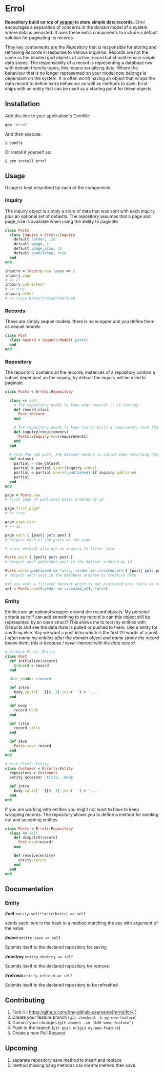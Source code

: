 # Errol

**Repository build on top of [sequel](http://sequel.jeremyevans.net/) to store simple data records.** Errol encourages a separation of concerns in the domain model of a system where data is persisted. It uses these extra components to include a default solution for paginating its records.

They key components are the *Repository* that is responsible for storing and retrieving *Records* in response to various *Inquiries*. Records are not the same as the bloated god objects of active record but should remain simple data stores. The responsibility of a record is representing a database row with domain friendly types, this means serialising data. Where the behaviour that is no longer represented on your model now belongs is dependant on the system. It is often worth having an object that wraps the data record to define extra behaviour as well as methods to save. Errol ships with an entity that can be used as a starting point for these objects.  



## Installation

Add this line to your application's Gemfile:

```ruby
gem 'errol'
```

And then execute:

    $ bundle

Or install it yourself as:

    $ gem install errol

## Usage

Usage is best described by each of the components

### Inquiry
The inquiry object is simply a store of data that was sent with each inquiry plus an optional set of defaults. The repository assumes that a page and page_size is available when using the ability to paginate

```rb
class Posts
  class Inquiry < Errol::Inquiry
    default :order, :id
    default :page, 1
    default :page_size, 12
    default :published, true
  end
end

inquiry = Inquiry.new :page => 2
inquiry.page
# => 2
inquiry.published?
# => true
inquiry.other
# => raise DefaultValueUndefined
```

### Records
These are simply sequel models. there is no wrapper and you define them as sequel models

```rb
class Post
  class Record < Sequel::Model(:posts)
  end
end
```

### Repository
The repository contains all the records, instances of a repository contain a subset dependant on the inquiry, by default the inquiry will be used to paginate.

```rb
class Posts < Errol::Repository

  class << self
    # The repository needs to know what records it is storing
    def record_class
      Post::Record
    end

    # The repository needs to know how to build a requirments hash that may be empty into a inquiry containing defaults
    def inquiry(requirements)
      Posts::Inquiry.new(requirements)
    end
  end

  # This the odd part, the dataset method is called when returning data. This a custom method that allows arbitrarily complex manipulation of data using settings from the inquiry
  def dataset
    partial = raw_dataset
    partial = partial.order(inquiry.order)
    partial = partial.where(:published) if inquiry.published
    partial
  end
end

page = Posts.new
# First page of published posts ordered by id

page.first_page?
# => true

page.page_size
# => 12

page.each { |post| puts post }
# Outputs each of the posts on the page

# class methods also use an inquiry to filter data

Posts.each { |post| puts post }
# Outputs each published post in the dataset ordered by id

Posts.each(:published => false, :order => :created_at) { |post| puts post }
# Outputs each post in the database ordered by creation date

#if you want a filtered dataset which is not paginated pass false as the last argument
set = Posts.new({:order => :created_at}, false)
```

### Entity
Entities are an optional wrapper around the record objects. My personal criteria as to if can add something to my record is can this object still be represented by an open struct? This allows me to test my entities with Ostructs and see the data thats is pulled or pushed to them. Use a entity for anything else. Say we want a post intro which is the first 20 words of a post. *I often name my entities after the domain object and name space the record below them, this is because I never interact with the data record.*

```rb
# Without Errol::Entity
class Post
  def initialize(record)
    @record = record
  end

  attr_reader :record

  def intro
    body.split[' '][0, 3].join(' ') + '...'
  end

  def body
    record.body
  end

  def title
    record.title
  end

  def save
    Posts.save record
  end
end

# With Errol::Entity
class Customer < Errorl::Entity
  repository = Customers
  entity_accessor :title, :body

  def intro
    body.split[' '][0, 3].join(' ') + '...'
  end
end
```

If you are working with entities you might not want to have to keep wrapping records. The repository allows you to define a method for sending out and accepting entities.

```rb
class Posts < Errol::Repository
  class << self
    def dispatch(record)
      Post.new(record)
    end

    def receive(entity)
      entity.record
    end
  end
end
```

## Documentation

### Entity

**#set** `entity.set(**attributes) => self`

sends each item in the hash to a method matching the key with argument of the value

**#save** `entity.save => self`

Submits itself to the declared repository for saving

**#destroy** `entity.destroy => self`

Submits itself to the declared repository for removal

**#refresh** `entity.refresh => self`

Submits itself to the declared repository to be refreshed

## Contributing

1. Fork it ( https://github.com/[my-github-username]/errol/fork )
2. Create your feature branch (`git checkout -b my-new-feature`)
3. Commit your changes (`git commit -am 'Add some feature'`)
4. Push to the branch (`git push origin my-new-feature`)
5. Create a new Pull Request

## Upcoming
1. separate repository save method to insert and replace
2. method missing bang methods call normal method then save
